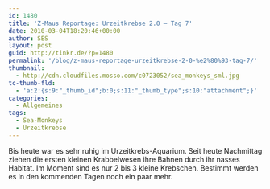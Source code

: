 ```yaml
---
id: 1480
title: 'Z-Maus Reportage: Urzeitkrebse 2.0 – Tag 7'
date: 2010-03-04T18:20:46+00:00
author: SES
layout: post
guid: http://tinkr.de/?p=1480
permalink: '/blog/z-maus-reportage-urzeitkrebse-2-0-%e2%80%93-tag-7/'
thumbnail:
  - http://cdn.cloudfiles.mosso.com/c0723052/sea_monkeys_sml.jpg
tc-thumb-fld:
  - 'a:2:{s:9:"_thumb_id";b:0;s:11:"_thumb_type";s:10:"attachment";}'
categories:
  - Allgemeines
tags:
  - Sea-Monkeys
  - Urzeitkrebse
---
```

Bis heute war es sehr ruhig im Urzeitkrebs-Aquarium. Seit heute Nachmittag ziehen die ersten kleinen Krabbelwesen ihre Bahnen durch ihr nasses Habitat. Im Moment sind es nur 2 bis 3 kleine Krebschen. Bestimmt werden es in den kommenden Tagen noch ein paar mehr.
